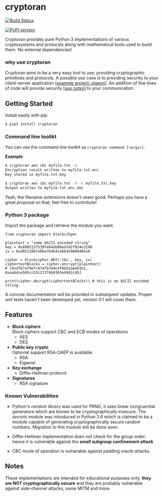 # cryptoran

[![Build Status](https://travis-ci.org/orancanoren/cryptoran.svg?branch=test)](https://travis-ci.org/orancanoren/cryptoran)

[![PyPI version](https://badge.fury.io/py/cryptoran.svg)](https://badge.fury.io/py/cryptoran)

Cryptoran provides pure Python 3 implementations of various cryptosystems and protocols along with mathematical tools used to build them. No external dependencies!

### why use cryptoran
Cryptoran aims to be a very easy tool to use; providing cryptographic primitives and protocols. A possible use case is to providing security to your client-server application [[example project: pigeon](https://github.com/orancanoren/pigeon)]. An addition of few lines of code will provide security [[_see notes_](#notes)] to your communication.

## Getting Started

Install easily with pip:
```bash
$ pip3 install cryptoran
```

### Command line toolikt

You can use the command line toolkit as `cryptoran command [<args>]`.

__Example__
```bash
$ cryptoran aes cbc myfile.txt -e
Encryption result written to myfile.txt.enc
Key stored in myfile.txt.key

$ cryptoran aes cbc myfile.txt -d -k myfile.txt.key
Output written to myfile.txt.enc.dec
```
Yeah, the filename extensions doesn't seem good. Perhaps you have a great proposal on that; feel free to contribute!
### Python 3 package

Import the package and retrieve the module you want.

```python3
from cryptoran import blockcihper

plaintext = "some ASCII encoded string"
key = 0x89031375397e64eb86ed7d2f924e3100
iv = 0xd0513d87e0be764b41ebb459680485e8

cipher = blockcipher.AES('cbc', key, iv)
ciphertextBlocks = cipher.encrypt(plaintext)
# [0xdf87af9efc6747b7e4c4f6bd1ae46161, 0xaa6dce569cc53c272f6b9303e49d1c4b]

print(cipher.decrypt(ciphertextBlocks)) # this is an ASCII encoded string
```

A concise documentation will be provided in subsequent updates. Proper unit tests haven't been developed yet, version 0.1 will cover them.

## Features

* __Block ciphers__  
Block ciphers support CBC and ECB modes of operations.
  * AES
  * DES
* __Public key crypto__  
Optional support RSA-OAEP is available.
  * RSA
  * Elgamal
* __Key exchange__
  * Diffie-Hellman protocol
* __Signatures__
  * RSA signature

### Known Vulnerabilities

* Python's <i>random</i> library was used for PRNG, it uses linear congruential generators which are known to be cryptographically insecure. The *secrets* module was introduced in Python 3.6 which is claimed to be a module capable of generating cryptographically secure random numbers. Migration to this module will be done soon.

* Diffie-Hellman implementation does not check for the group order; hence it is vulnerable against the __small subgroup confinement attack__

* CBC mode of operation is vulnerable against padding oracle attacks.

## Notes

These implementations are intended for educational purposes only, __they are NOT cryptographically secure__ and they are probably vulnerable against side-channel attacks, some MITM and more.<br/><br/>
